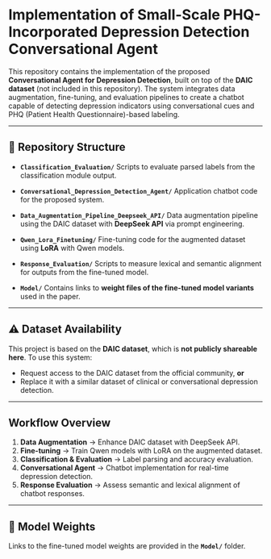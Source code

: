 # Implementation of Small-Scale PHQ-Incorporated Depression Detection Conversational Agent

This repository contains the implementation of the proposed **Conversational Agent for Depression Detection**, built on top of the **DAIC dataset** (not included in this repository). The system integrates data augmentation, fine-tuning, and evaluation pipelines to create a chatbot capable of detecting depression indicators using conversational cues and PHQ (Patient Health Questionnaire)-based labeling.

---

## 📂 Repository Structure

* **`Classification_Evaluation/`**
  Scripts to evaluate parsed labels from the classification module output.

* **`Conversational_Depression_Detection_Agent/`**
  Application chatbot code for the proposed system.

* **`Data_Augmentation_Pipeline_Deepseek_API/`**
  Data augmentation pipeline using the DAIC dataset with **DeepSeek API** via prompt engineering.

* **`Qwen_Lora_Finetuning/`**
  Fine-tuning code for the augmented dataset using **LoRA** with Qwen models.

* **`Response_Evaluation/`**
  Scripts to measure lexical and semantic alignment for outputs from the fine-tuned model.

* **`Model/`**
  Contains links to **weight files of the fine-tuned model variants** used in the paper.

---

## ⚠️ Dataset Availability

This project is based on the **DAIC dataset**, which is **not publicly shareable here**.
To use this system:

* Request access to the DAIC dataset from the official community, **or**
* Replace it with a similar dataset of clinical or conversational depression detection.

---

## Workflow Overview

1. **Data Augmentation** → Enhance DAIC dataset with DeepSeek API.
2. **Fine-tuning** → Train Qwen models with LoRA on the augmented dataset.
3. **Classification & Evaluation** → Label parsing and accuracy evaluation.
4. **Conversational Agent** → Chatbot implementation for real-time depression detection.
5. **Response Evaluation** → Assess semantic and lexical alignment of chatbot responses.

---

## 🔗 Model Weights

Links to the fine-tuned model weights are provided in the **`Model/`** folder.

